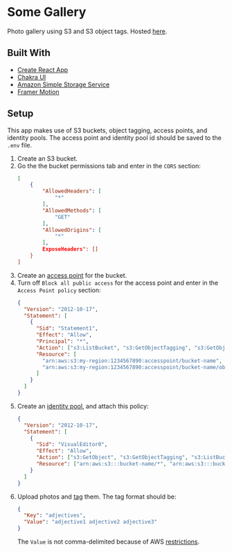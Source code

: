 # Some Gallery

Photo gallery using S3 and S3 object tags. Hosted [here](https://photo.jimxlin.com).

## Built With

- [Create React App](https://create-react-app.dev/)
- [Chakra UI](https://chakra-ui.com/)
- [Amazon Simple Storage Service](https://aws.amazon.com/s3/)
- [Framer Motion](https://www.framer.com/motion/)

## Setup

This app makes use of S3 buckets, object tagging, access points, and identity pools. The access point and identity pool id should be saved to the `.env` file.

1. Create an S3 bucket.
2. Go the the bucket permissions tab and enter in the `CORS` section:
   ```json
   [
       {
           "AllowedHeaders": [
               "*"
           ],
           "AllowedMethods": [
               "GET"
           ],
           "AllowedOrigins": [
               "*"
           ],
           ExposeHeaders": []
       }
   ]
   ```
3. Create an [access point](https://docs.aws.amazon.com/AmazonS3/latest/userguide/access-points.html) for the bucket.
4. Turn off `Block all public access` for the access point and enter in the `Access Point policy` section:
   ```json
   {
     "Version": "2012-10-17",
     "Statement": [
       {
         "Sid": "Statement1",
         "Effect": "Allow",
         "Principal": "*",
         "Action": ["s3:ListBucket", "s3:GetObjectTagging", "s3:GetObject"],
         "Resource": [
           "arn:aws:s3:my-region:1234567890:accesspoint/bucket-name",
           "arn:aws:s3:my-region:1234567890:accesspoint/bucket-name/object/*"
         ]
       }
     ]
   }
   ```
5. Create an [identity pool](https://docs.aws.amazon.com/cognito/latest/developerguide/identity-pools.html), and attach this policy:
   ```json
   {
     "Version": "2012-10-17",
     "Statement": [
       {
         "Sid": "VisualEditor0",
         "Effect": "Allow",
         "Action": ["s3:GetObject", "s3:GetObjectTagging", "s3:ListBucket"],
         "Resource": ["arn:aws:s3:::bucket-name/*", "arn:aws:s3:::bucket-name"]
       }
     ]
   }
   ```
6. Upload photos and [tag](https://docs.aws.amazon.com/AmazonS3/latest/userguide/object-tagging.html) them. The tag format should be:
   ```json
   {
     "Key": "adjectives",
     "Value": "adjective1 adjective2 adjective3"
   }
   ```
   The `Value` is not comma-delimited because of AWS [restrictions](https://docs.aws.amazon.com/AWSEC2/latest/UserGuide/Using_Tags.html#tag-restrictions).
